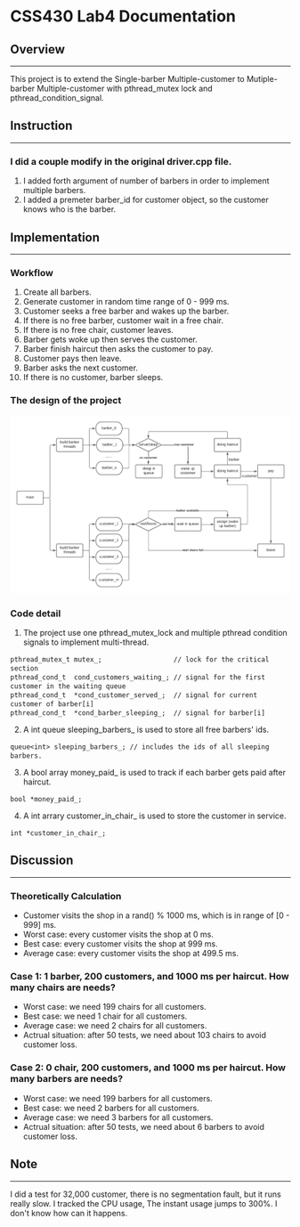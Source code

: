 # CSS430 Lab4 Documentation

## Overview
---
This project is to extend the Single-barber Multiple-customer to Mutiple-barber Multiple-customer
with pthread_mutex lock and pthread_condition_signal.

## Instruction
---
### I did a couple modify in the original driver.cpp file.

1. I added forth argument of number of barbers in order to implement multiple barbers.
2. I added a premeter barber_id for customer object, so the customer knows who is the barber.

## Implementation
---

### Workflow

1. Create all barbers.
2. Generate customer in random time range of 0 -  999 ms.
3. Customer seeks a free barber and wakes up the barber.
4. If there is no free barber, customer wait in a free chair.
5. If there is no free chair, customer leaves.
6. Barber gets woke up then serves the customer.
7. Barber finish haircut then asks the customer to pay.
8. Customer pays then leave.
9. Barber asks the next customer.
10. If there is no customer, barber sleeps.

### The design of the project

<img src="Lab4_Diagram.png" width="800">

### Code detail

1. The project use one pthread_mutex_lock and multiple pthread condition signals to implement multi-thread. 
    
```
pthread_mutex_t mutex_;                  // lock for the critical section
pthread_cond_t  cond_customers_waiting_; // signal for the first customer in the waiting queue
pthread_cond_t  *cond_customer_served_;  // signal for current customer of barber[i]
pthread_cond_t  *cond_barber_sleeping_;  // signal for barber[i]
```
 
2. A int queue sleeping_barbers_ is used to store all free barbers' ids.

```
queue<int> sleeping_barbers_; // includes the ids of all sleeping barbers.
```

3. A bool array money_paid_ is used to track if each barber gets paid after haircut.

```
bool *money_paid_;
```

4. A int arrary customer_in_chair_ is used to store the customer in service.

```
int *customer_in_chair_;
```

## Discussion
---
### Theoretically Calculation

- Customer visits the shop in a rand() % 1000 ms, which is in range of [0 - 999] ms.
- Worst case: every customer visits the shop at 0 ms.
- Best case: every customer visits the shop at 999 ms.
- Average case: every customer visits the shop at 499.5 ms.

### Case 1: 1 barber, 200 customers, and 1000 ms per haircut. How many chairs are needs?

- Worst case: we need 199 chairs for all customers.
- Best case: we need 1 chair for all customers.
- Average case: we need 2 chairs for all customers.
- Actrual situation: after 50 tests, we need about 103 chairs to avoid customer loss.

### Case 2: 0 chair, 200 customers, and 1000 ms per haircut. How many barbers are needs?

- Worst case: we need 199 barbers for all customers.
- Best case: we need 2 barbers for all customers.
- Average case: we need 3 barbers for all customers.
- Actrual situation: after 50 tests, we need about 6 barbers to avoid customer loss.

## Note
---
I did a test for 32,000 customer, there is no segmentation fault, but it runs really slow. 
I tracked the CPU usage, The instant usage jumps to 300%. I don't know how can it happens. 